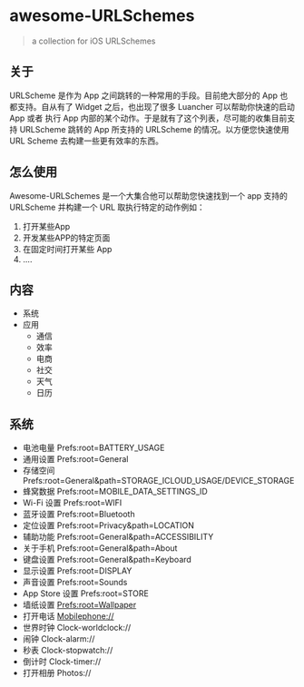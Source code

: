 # awesome-URLSchemes
> a collection for iOS URLSchemes

## 关于

URLScheme 是作为 App 之间跳转的一种常用的手段。目前绝大部分的 App 也都支持。自从有了 Widget 之后，也出现了很多 Luancher 可以帮助你快速的启动 App 或者 执行 App 内部的某个动作。于是就有了这个列表，尽可能的收集目前支持 URLScheme 跳转的 App 所支持的 URLScheme 的情况。以方便您快速使用 URL Scheme 去构建一些更有效率的东西。


## 怎么使用

Awesome-URLSchemes 是一个大集合他可以帮助您快速找到一个 app 支持的 URLScheme 并构建一个 URL 取执行特定的动作例如：

1. 打开某些App
2. 开发某些APP的特定页面
3. 在固定时间打开某些 App
4. ....

## 内容

* 系统
* 应用
  - 通信
  - 效率
  - 电商
  - 社交
  - 天气
  - 日历

## 系统

* 电池电量 Prefs:root=BATTERY_USAGE
* 通用设置 Prefs:root=General
* 存储空间 Prefs:root=General&path=STORAGE_ICLOUD_USAGE/DEVICE_STORAGE
* 蜂窝数据 Prefs:root=MOBILE_DATA_SETTINGS_ID
* Wi-Fi 设置 Prefs:root=WIFI
* 蓝牙设置 Prefs:root=Bluetooth
* 定位设置 Prefs:root=Privacy&path=LOCATION
* 辅助功能 Prefs:root=General&path=ACCESSIBILITY
* 关于手机 Prefs:root=General&path=About
* 键盘设置 Prefs:root=General&path=Keyboard
* 显示设置 Prefs:root=DISPLAY
* 声音设置 Prefs:root=Sounds
* App Store 设置 Prefs:root=STORE
* 墙纸设置 [Prefs:root=Wallpaper](Prefs:root=Wallpaper)
* 打开电话 [Mobilephone://](Mobilephone://)
* 世界时钟 Clock-worldclock://
* 闹钟 Clock-alarm://
* 秒表 Clock-stopwatch://
* 倒计时 Clock-timer://
* 打开相册 Photos://
